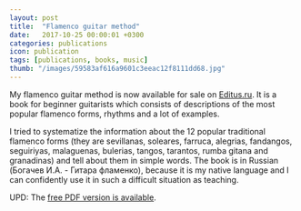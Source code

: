 ```yaml
---
layout: post
title:  "Flamenco guitar method"
date:   2017-10-25 00:00:01 +0300
categories: publications
icon: publication
tags: [publications, books, music]
thumb: "/images/59583af616a9601c3eeac12f8111dd68.jpg"
---
```


My flamenco guitar method is now available for sale on <a href='https://editus.ru/more.php?itemid=213'>Editus.ru</a>. It is a book for beginner guitarists which consists of descriptions of the most popular flamenco forms, rhythms and a lot of examples.


I tried to systematize the information about the 12 popular traditional flamenco forms (they are sevillanas, soleares, farruca, alegrias, fandangos, seguiriyas, malaguenas, bulerias, tangos, tarantos, rumba gitana and granadinas) and tell about them in simple words. The book is in Russian (Богачев И.А. - Гитара фламенко), because it is my native language and I can confidently use it in such a difficult situation as teaching.

UPD: The <a href='/other/free-pdf-versions-of-my-books'>free PDF version is available</a>.

